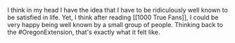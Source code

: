 I think in my head I have the idea that I have to be ridiculously well known to be satisfied in life. Yet, I think after reading [[1000 True Fans]], I could be very happy being well known by a small group of people. Thinking back to the #OregonExtension, that's exactly what it felt like. 